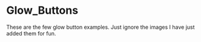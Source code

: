# Glow_Buttons
These are the few glow button examples. Just ignore the images I have just added them for fun.
